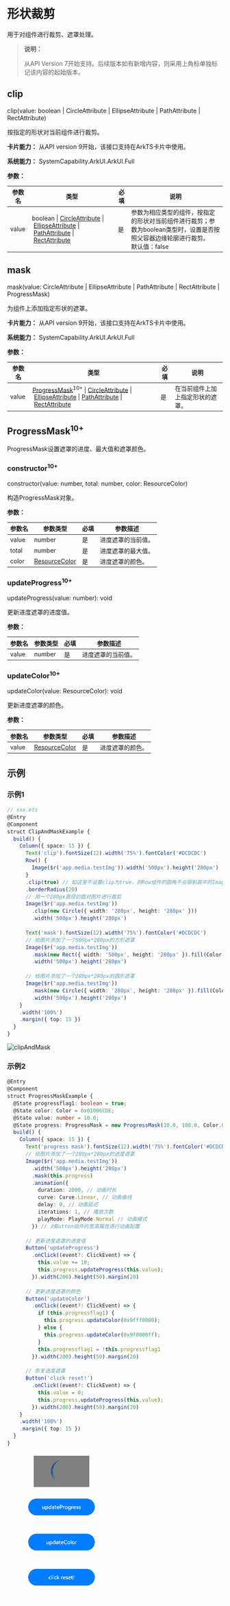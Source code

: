 # 形状裁剪

用于对组件进行裁剪、遮罩处理。

>  **说明：**
>
> 从API Version 7开始支持。后续版本如有新增内容，则采用上角标单独标记该内容的起始版本。

## clip

clip(value: boolean | CircleAttribute | EllipseAttribute | PathAttribute | RectAttribute)

按指定的形状对当前组件进行裁剪。

**卡片能力：** 从API version 9开始，该接口支持在ArkTS卡片中使用。

**系统能力：** SystemCapability.ArkUI.ArkUI.Full

**参数：**

| 参数名 | 类型                                                         | 必填 | 说明                                                         |
| ------ | ------------------------------------------------------------ | ---- | ------------------------------------------------------------ |
| value  | boolean&nbsp;\|&nbsp;[CircleAttribute](ts-drawing-components-circle.md)&nbsp;\|&nbsp;[EllipseAttribute](ts-drawing-components-ellipse.md)&nbsp;\|&nbsp;[PathAttribute](ts-drawing-components-path.md)&nbsp;\|&nbsp;[RectAttribute](ts-drawing-components-rect.md) | 是   | 参数为相应类型的组件，按指定的形状对当前组件进行裁剪；参数为boolean类型时，设置是否按照父容器边缘轮廓进行裁剪。<br/>默认值：false |

## mask

mask(value: CircleAttribute | EllipseAttribute | PathAttribute | RectAttribute | ProgressMask)

为组件上添加指定形状的遮罩。

**卡片能力：** 从API version 9开始，该接口支持在ArkTS卡片中使用。

**系统能力：** SystemCapability.ArkUI.ArkUI.Full

**参数：**

| 参数名 | 类型                                                         | 必填 | 说明                             |
| ------ | ------------------------------------------------------------ | ---- | -------------------------------- |
| value  | [ProgressMask](##progressmask10)<sup>10+</sup>&nbsp;\|&nbsp;[CircleAttribute](ts-drawing-components-circle.md)&nbsp;\|&nbsp;[EllipseAttribute](ts-drawing-components-ellipse.md)&nbsp;\|&nbsp;[PathAttribute](ts-drawing-components-path.md)&nbsp;\|&nbsp;[RectAttribute](ts-drawing-components-rect.md) | 是   | 在当前组件上加上指定形状的遮罩。 |

## ProgressMask<sup>10+</sup>

ProgressMask设置遮罩的进度、最大值和遮罩颜色。

### constructor<sup>10+</sup>

constructor(value: number, total: number, color: ResourceColor)

构造ProgressMask对象。

**参数：**

| 参数名 | 参数类型                                   | 必填 | 参数描述           |
| ------ | ------------------------------------------ | ---- | ------------------ |
| value  | number                                     | 是   | 进度遮罩的当前值。 |
| total  | number                                     | 是   | 进度遮罩的最大值。 |
| color  | [ResourceColor](ts-types.md#resourcecolor) | 是   | 进度遮罩的颜色。   |

### updateProgress<sup>10+</sup>

updateProgress(value: number): void

更新进度遮罩的进度值。

**参数：**

| 参数名 | 参数类型 | 必填 | 参数描述           |
| ------ | -------- | ---- | ------------------ |
| value  | number   | 是   | 进度遮罩的当前值。 |

### updateColor<sup>10+</sup>

updateColor(value: ResourceColor): void

更新进度遮罩的颜色。

**参数：**

| 参数名 | 参数类型                                   | 必填 | 参数描述         |
| ------ | ------------------------------------------ | ---- | ---------------- |
| value  | [ResourceColor](ts-types.md#resourcecolor) | 是   | 进度遮罩的颜色。 |



## 示例

### 示例1

```ts
// xxx.ets
@Entry
@Component
struct ClipAndMaskExample {
  build() {
    Column({ space: 15 }) {
      Text('clip').fontSize(12).width('75%').fontColor('#DCDCDC')
      Row() {
        Image($r('app.media.testImg')).width('500px').height('280px')
      }
      .clip(true) // 如这里不设置clip为true，则Row组件的圆角不会限制其中的Image组件，Image组件的四个角会超出Row
      .borderRadius(20)
      // 用一个280px直径的圆对图片进行裁剪
      Image($r('app.media.testImg'))
        .clip(new Circle({ width: '280px', height: '280px' }))
        .width('500px').height('280px')

      Text('mask').fontSize(12).width('75%').fontColor('#DCDCDC')
      // 给图片添加了一个500px*280px的方形遮罩
      Image($r('app.media.testImg'))
        .mask(new Rect({ width: '500px', height: '280px' }).fill(Color.Gray))
        .width('500px').height('280px')

      // 给图片添加了一个280px*280px的圆形遮罩
      Image($r('app.media.testImg'))
        .mask(new Circle({ width: '280px', height: '280px' }).fill(Color.Gray))
        .width('500px').height('280px')
    }
    .width('100%')
    .margin({ top: 15 })
  }
}
```

![clipAndMask](figures/clipAndMask.PNG)

### 示例2

```ts
@Entry
@Component
struct ProgressMaskExample {
  @State progressflag1: boolean = true;
  @State color: Color = 0x01006CDE;
  @State value: number = 10.0;
  @State progress: ProgressMask = new ProgressMask(10.0, 100.0, Color.Gray);
  build() {
    Column({ space: 15 }) {
      Text('progress mask').fontSize(12).width('75%').fontColor('#DCDCDC')
      // 给图片添加了一个280px*280px的进度遮罩
      Image($r('app.media.testImg'))
        .width('500px').height('280px')
        .mask(this.progress)
        .animation({
          duration: 2000, // 动画时长
          curve: Curve.Linear, // 动画曲线
          delay: 0, // 动画延迟
          iterations: 1, // 播放次数
          playMode: PlayMode.Normal // 动画模式
        }) // 对Button组件的宽高属性进行动画配置

      // 更新进度遮罩的进度值
      Button('updateProgress')
        .onClick((event?: ClickEvent) => {
          this.value += 10;
          this.progress.updateProgress(this.value);
        }).width(200).height(50).margin(20)

      // 更新进度遮罩的颜色
      Button('updateColor')
        .onClick((event?: ClickEvent) => {
          if (this.progressflag1) {
            this.progress.updateColor(0x9fff0000);
          } else {
            this.progress.updateColor(0x9f0000ff);
          }
          this.progressflag1 = !this.progressflag1
        }).width(200).height(50).margin(20)

      // 恢复进度遮罩
      Button('click reset!')
        .onClick((event?: ClickEvent) => {
          this.value = 0;
          this.progress.updateProgress(this.value);
        }).width(200).height(50).margin(20)
    }
    .width('100%')
    .margin({ top: 15 })
  }
}
```

![progressMask](figures/progressMask.gif)